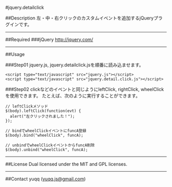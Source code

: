 #jquery.detailclick

##Description
左・中・右クリックのカスタムイベントを追加するjQueryプラグインです。

---
##Required
###jQuery
http://jquery.com/

---
##Usage

###Step01
jquery.js, jquery.detailclick.jsを順番に読み込ませます。

    <script type="text/javascript" src="jquery.js"></script>
    <script type="text/javascript" src="jquery.detail.click.js"></script>

###Step02
clickなどのイベントと同じようにleftClick, rightClick, wheelClickを使用できます。
たとえば、次のように実行することができます。

    // leftClickメソッド
    $(body).leftClick(function(evt) {
      alert("左クリックされました！"); 
    });

    // bindでwheelClickイベントにfuncA登録
    $(body).bind("wheelClick", funcA);

    // unbindでwheelClickイベントからfuncA削除
    $(body).unbind("wheelClick", funcA);

---
##License
Dual licensed under the MIT and GPL licenses.

---
##Contact
yuqq (yuqq.js@gmail.com)
